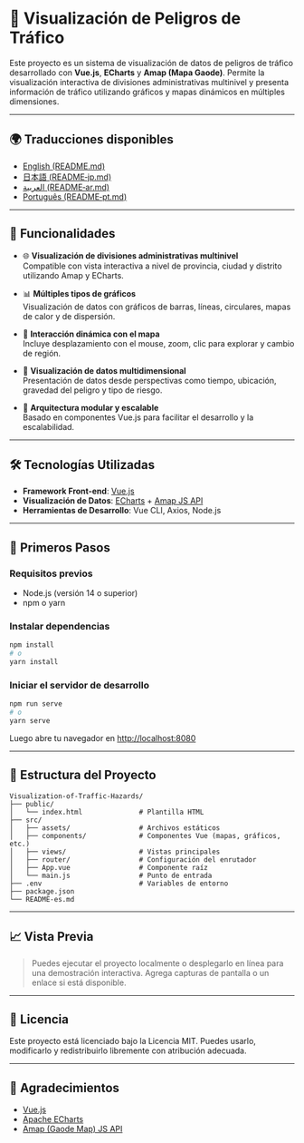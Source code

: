 
# 🚦 Visualización de Peligros de Tráfico

Este proyecto es un sistema de visualización de datos de peligros de tráfico desarrollado con **Vue.js**, **ECharts** y **Amap (Mapa Gaode)**. Permite la visualización interactiva de divisiones administrativas multinivel y presenta información de tráfico utilizando gráficos y mapas dinámicos en múltiples dimensiones.

---

## 🌍 Traducciones disponibles

- [English (README.md)](README.md)
- [日本語 (README‑jp.md)](README‑jp.md)
- [العربية (README‑ar.md)](README‑ar.md)
- [Português (README‑pt.md)](README‑pt.md)

---

## 📌 Funcionalidades

- 🌐 **Visualización de divisiones administrativas multinivel**  
  Compatible con vista interactiva a nivel de provincia, ciudad y distrito utilizando Amap y ECharts.

- 📊 **Múltiples tipos de gráficos**  
  Visualización de datos con gráficos de barras, líneas, circulares, mapas de calor y de dispersión.

- 🧭 **Interacción dinámica con el mapa**  
  Incluye desplazamiento con el mouse, zoom, clic para explorar y cambio de región.

- 🧩 **Visualización de datos multidimensional**  
  Presentación de datos desde perspectivas como tiempo, ubicación, gravedad del peligro y tipo de riesgo.

- 🔧 **Arquitectura modular y escalable**  
  Basado en componentes Vue.js para facilitar el desarrollo y la escalabilidad.

---

## 🛠️ Tecnologías Utilizadas

- **Framework Front-end**: [Vue.js](https://vuejs.org/)
- **Visualización de Datos**: [ECharts](https://echarts.apache.org/) + [Amap JS API](https://lbs.amap.com/)
- **Herramientas de Desarrollo**: Vue CLI, Axios, Node.js

---

## 🚀 Primeros Pasos

### Requisitos previos

- Node.js (versión 14 o superior)
- npm o yarn

### Instalar dependencias

```bash
npm install
# o
yarn install
````

### Iniciar el servidor de desarrollo

```bash
npm run serve
# o
yarn serve
```

Luego abre tu navegador en [http://localhost:8080](http://localhost:8080)

---

## 📁 Estructura del Proyecto

```
Visualization-of-Traffic-Hazards/
├── public/
│   └── index.html              # Plantilla HTML
├── src/
│   ├── assets/                 # Archivos estáticos
│   ├── components/             # Componentes Vue (mapas, gráficos, etc.)
│   ├── views/                  # Vistas principales
│   ├── router/                 # Configuración del enrutador
│   ├── App.vue                 # Componente raíz
│   └── main.js                 # Punto de entrada
├── .env                        # Variables de entorno
├── package.json
└── README-es.md
```

---

## 📈 Vista Previa

> Puedes ejecutar el proyecto localmente o desplegarlo en línea para una demostración interactiva.
> Agrega capturas de pantalla o un enlace si está disponible.

---

## 📄 Licencia

Este proyecto está licenciado bajo la Licencia MIT.
Puedes usarlo, modificarlo y redistribuirlo libremente con atribución adecuada.

---

## 🙌 Agradecimientos

* [Vue.js](https://vuejs.org/)
* [Apache ECharts](https://echarts.apache.org/)
* [Amap (Gaode Map) JS API](https://lbs.amap.com/)

